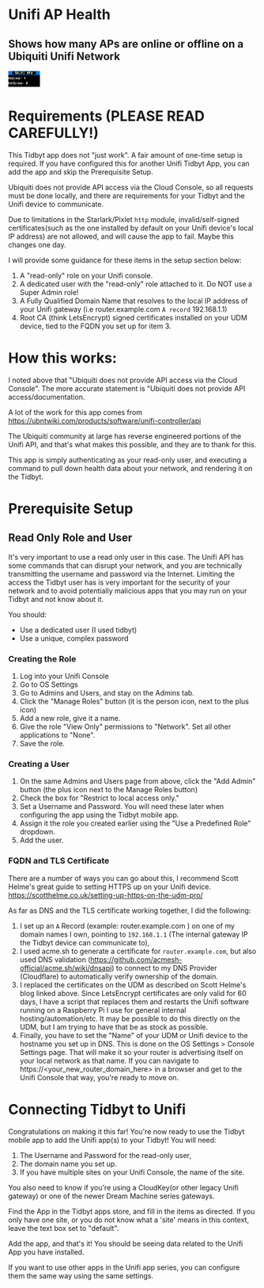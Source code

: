 # Unifi AP Health
## Shows how many APs are online or offline on a Ubiquiti Unifi Network

![preview image](test.webp "Unifi AP Health")

# Requirements (PLEASE READ CAREFULLY!)
This Tidbyt app does not "just work". A fair amount of one-time setup is required. If you have configured this for another Unifi Tidbyt App, you can add the app and skip the Prerequisite Setup.

Ubiquiti does not provide API access via the Cloud Console, so all requests must be done locally, and there are requirements for your Tidbyt and the Unifi device to communicate.

Due to limitations in the Starlark/Pixlet `http` module, invalid/self-signed certificates(such as the one installed by default on your Unifi device's local IP address) are not allowed, and will cause the app to fail. Maybe this changes one day.

I will provide some guidance for these items in the setup section below:

1. A "read-only" role on your Unifi console.
2. A dedicated user with the "read-only" role attached to it. Do NOT use a Super Admin role!
3. A Fully Qualified Domain Name that resolves to the local IP address of your Unifi gateway (i.e router.example.com `A record` 192.168.1.1)
4. Root CA (think LetsEncrypt) signed certificates installed on your UDM device, tied to the FQDN you set up for item 3.

# How this works:
I noted above that "Ubiquiti does not provide API access via the Cloud Console". The more accurate statement is "Ubiquiti does not provide API access/documentation. 

A lot of the work for this app comes from https://ubntwiki.com/products/software/unifi-controller/api

The Ubiquiti community at large has reverse engineered portions of the Unifi API, and that's what makes this possible, and they are to thank for this.

This app is simply authenticating as your read-only user, and executing a command to pull down health data about your network, and rendering it on the Tidbyt.

# Prerequisite Setup

## Read Only Role and User
It's very important to use a read only user in this case. The Unifi API has some commands that can disrupt your network, and you are technically transmitting the username and password via the Internet.
Limiting the access the Tidbyt user has is very important for the security of your network and to avoid potentially malicious apps that you may run on your Tidbyt and not know about it.

You should:
 - Use a dedicated user (I used tidbyt)
 - Use a unique, complex password

### Creating the Role
1. Log into your Unifi Console
2. Go to OS Settings
3. Go to Admins and Users, and stay on the Admins tab.
4. Click the "Manage Roles" button (it is the person icon, next to the plus icon)
5. Add a new role, give it a name.
6. Give the role "View Only" permissions to "Network". Set all other applications to "None".
7. Save the role.

### Creating a User
1. On the same Admins and Users page from above, click the "Add Admin" button (the plus icon next to the Manage Roles button)
2. Check the box for "Restrict to local access only."
3. Set a Username and Password. You will need these later when configuring the app using the Tidbyt mobile app.
4. Assign it the role you created earlier using the "Use a Predefined Role" dropdown.
5. Add the user.

### FQDN and TLS Certificate

There are a number of ways you can go about this, I recommend Scott Helme's great guide to setting HTTPS up on your Unifi device.
https://scotthelme.co.uk/setting-up-https-on-the-udm-pro/

As far as DNS and the TLS certificate working together, I did the following:
1. I set up an `A` Record (example: router.example.com ) on one of my domain names I own, pointing to `192.168.1.1` (The internal gateway IP the Tidbyt device can communicate to),
2. I used acme.sh to generate a certificate for `router.example.com`, but also used DNS validation (https://github.com/acmesh-official/acme.sh/wiki/dnsapi) to connect to my DNS Provider (Cloudflare) to automatically verify ownership of the domain.
3. I replaced the certificates on the UDM as described on Scott Helme's blog linked above. Since LetsEncrypt certificates are only valid for 60 days, I have a script that replaces them and restarts the Unifi software running on a Raspberry Pi I use for general internal hosting/automation/etc. It may be possible to do this directly on the UDM, but I am trying to have that be as stock as possible.
4. Finally, you have to set the "Name" of your UDM or Unifi device to the hostname you set up in DNS. This is done on the OS Settings > Console Settings page. That will make it so your router is advertising itself on your local network as that name. If you can navigate to https://<your_new_router_domain_here> in a browser and get to the Unifi Console that way, you're ready to move on.

# Connecting Tidbyt to Unifi
Congratulations on making it this far! You're now ready to use the Tidbyt mobile app to add the Unifi app(s) to your Tidbyt! You will need:
1. The Username and Password for the read-only user,
2. The domain name you set up.
3. If you have multiple sites on your Unifi Console, the name of the site.

You also need to know if you're using a CloudKey(or other legacy Unifi gateway) or one of the newer Dream Machine series gateways.

Find the App in the Tidbyt apps store, and fill in the items as directed. If you only have one site, or you do not know what a 'site' means in this context, leave the text box set to "default".

Add the app, and that's it! You should be seeing data related to the Unifi App you have installed.

If you want to use other apps in the Unifi app series, you can configure them the same way using the same settings.